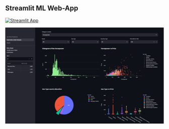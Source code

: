 ## Streamlit ML Web-App 

[![Streamlit App](https://static.streamlit.io/badges/streamlit_badge_black_white.svg)](https://car-price-prediciton.streamlit.app)

![eda_snap](./eda_snap.jpg)
